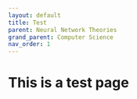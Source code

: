 ```yaml
---
layout: default
title: Test
parent: Neural Network Theories
grand_parent: Computer Science
nav_order: 1
---
```


# This is a test page